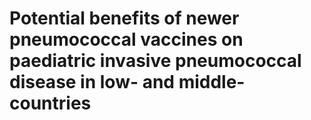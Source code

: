# Potential benefits of newer pneumococcal vaccines on paediatric invasive pneumococcal disease in low- and middle-countries
